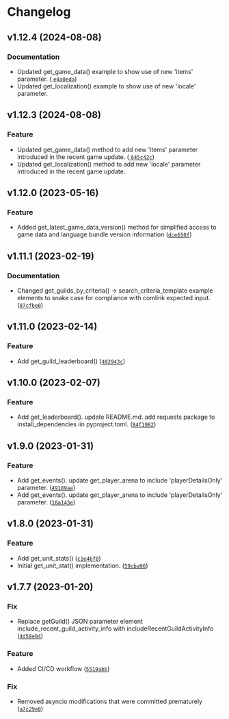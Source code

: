 # Changelog

<!--next-version-placeholder-->

## v1.12.4 (2024-08-08)

### Documentation

* Updated get_game_data() example to show use of new 'items' parameter. ([
  `e4a0eda`](https://github.com/swgoh-utils/comlink-python/commit/e4a0edac8cd59c5152b2e64ebbbcaf995e179f0c))
* Updated get_localization() example to show use of new 'locale' parameter.

## v1.12.3 (2024-08-08)

### Feature

* Updated get_game_data() method to add new 'items' parameter introduced in the recent game update. ([
  `645c42c`](https://github.com/swgoh-utils/comlink-python/commit/645c42ca86cb6f6c0817dc705aa9b7f65a441054))
* Updated get_localization() method to add new 'locale' parameter introduced in the recent game update.

## v1.12.0 (2023-05-16)
### Feature
* Added get_latest_game_data_version() method for simplified access to game data and language bundle version information ([`dce650f`](https://github.com/swgoh-utils/comlink-python/commit/dce650f29e88758009211039f64689f3ee197e55))

## v1.11.1 (2023-02-19)
### Documentation
* Changed get_guilds_by_criteria() -> search_criteria_template example elements to snake case for compliance with comlink expected input. ([`87cfbe0`](https://github.com/swgoh-utils/comlink-python/commit/87cfbe05d030e86cccd95924755ef6d9092077a3))

## v1.11.0 (2023-02-14)
### Feature
* Add get_guild_leaderboard() ([`402943c`](https://github.com/swgoh-utils/comlink-python/commit/402943cb9441154d36537a27f189e987cbe48cd1))

## v1.10.0 (2023-02-07)
### Feature
* Add get_leaderboard(). update README.md. add requests package to install_dependencies iin pyproject.toml. ([`84f1982`](https://github.com/swgoh-utils/comlink-python/commit/84f1982cad26a274cb354f3219f54d2d42b218c9))

## v1.9.0 (2023-01-31)
### Feature
* Add get_events(). update get_player_arena to include 'playerDetailsOnly' parameter. ([`49189ae`](https://github.com/swgoh-utils/comlink-python/commit/49189ae22d71d6923f8e3d21525551d9b3e1d679))
* Add get_events(). update get_player_arena to include 'playerDetailsOnly' parameter. ([`18a143e`](https://github.com/swgoh-utils/comlink-python/commit/18a143e77b86b41193588dda23ce8d9ef6c47d7f))

## v1.8.0 (2023-01-31)
### Feature
* Add get_unit_stats() ([`c1e46f8`](https://github.com/swgoh-utils/comlink-python/commit/c1e46f8af417dc620422040bbafe9c90a90f4cf1))
* Initial get_unit_stat() implementation. ([`59cba96`](https://github.com/swgoh-utils/comlink-python/commit/59cba96f290de3f12e5e807a50a15044eb53fceb))

## v1.7.7 (2023-01-20)
### Fix
* Replace getGuild() JSON parameter element include_recent_guild_activity_info with includeRecentGuildActivityInfo ([`4d58e04`](https://github.com/swgoh-utils/comlink-python/commit/4d58e04fb3c3824ffd99b04080a03d178030e61e))

### Feature
* Added CI/CD workflow ([`5519abb`](https://github.com/swgoh-utils/comlink-python/commit/5519abb63f56cc1e4ec438c2fbb37d90788a435c))

### Fix
* Removed asyncio modifications that were committed prematurely ([`a7c29e0`](https://github.com/swgoh-utils/comlink-python/commit/a7c29e0960e6415863ceac46024df40229cba35d))
